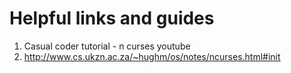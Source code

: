 # Helpful links and guides
1. Casual coder tutorial - n curses youtube
2. http://www.cs.ukzn.ac.za/~hughm/os/notes/ncurses.html#init
